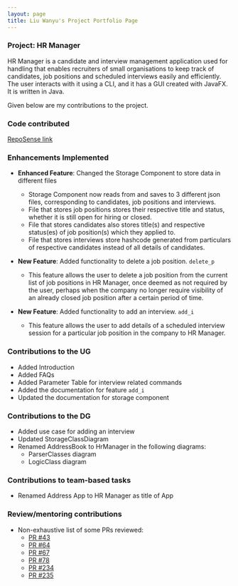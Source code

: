 ```yaml
---
layout: page
title: Liu Wanyu's Project Portfolio Page
---
```


### Project: HR Manager

HR Manager is a candidate and interview management application used for handling that enables recruiters of small organisations
to keep track of candidates, job positions and scheduled interviews easily and efficiently. 
The user interacts with it using a CLI, and it has a GUI created with JavaFX. It is written in Java.

Given below are my contributions to the project.

### Code contributed 

[RepoSense link](https://nus-cs2103-ay2122s1.github.io/tp-dashboard/?search=wanyu&sort=groupTitle&sortWithin=title&timeframe=commit&mergegroup=&groupSelect=groupByRepos&breakdown=true&checkedFileTypes=docs~functional-code~test-code~other&since=2021-09-17&tabOpen=true&tabType=authorship&tabAuthor=wanyu-l&tabRepo=AY2122S1-CS2103T-W13-1%2Ftp%5Bmaster%5D&authorshipIsMergeGroup=false&authorshipFileTypes=docs~functional-code~test-code&authorshipIsBinaryFileTypeChecked=false)

### Enhancements Implemented

* **Enhanced Feature**: Changed the Storage Component to store data in different files
    * Storage Component now reads from and saves to 3 different json files, corresponding to candidates, job positions and interviews.
    * File that stores job positions stores their respective title and status, whether it is still open for hiring or closed.
    * File that stores candidates also stores title(s) and respective status(es) of job position(s) which they applied to.
    * File that stores interviews store hashcode generated from particulars of respective candidates instead of all details of candidates.
    
* **New Feature**: Added functionality to delete a job position. `delete_p`
    * This feature allows the user to delete a job position from the current list of job positions in HR Manager, once deemed as not required by the user,
    perhaps when the company no longer require visibility of an already closed job position after a certain period of time.

* **New Feature**: Added functionality to add an interview. `add_i`
    * This feature allows the user to add details of a scheduled interview session for a particular job position in the company to HR Manager. 

### Contributions to the UG
* Added Introduction
* Added FAQs
* Added Parameter Table for interview related commands
* Added the documentation for feature `add_i`
* Updated the documentation for storage component


### Contributions to the DG
* Added use case for adding an interview
* Updated StorageClassDiagram
* Renamed AddressBook to HrManager in the following diagrams:
    * ParserClasses diagram
    * LogicClass diagram
    
### Contributions to team-based tasks
* Renamed Address App to HR Manager as title of App

### Review/mentoring contributions
* Non-exhaustive list of some PRs reviewed:
    * [PR #43](https://github.com/AY2122S1-CS2103T-W13-1/tp/pull/43)
    * [PR #64](https://github.com/AY2122S1-CS2103T-W13-1/tp/pull/64)
    * [PR #67](https://github.com/AY2122S1-CS2103T-W13-1/tp/pull/67)
    * [PR #78](https://github.com/AY2122S1-CS2103T-W13-1/tp/pull/78)
    * [PR #234](https://github.com/AY2122S1-CS2103T-W13-1/tp/pull/234)
    * [PR #235](https://github.com/AY2122S1-CS2103T-W13-1/tp/pull/235)
    
